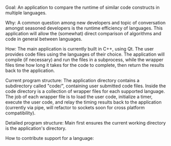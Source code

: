 Goal:
    An application to compare the runtime of similar code constructs in
    multiple languages.

Why:
    A common question among new developers and topic of conversation amongst 
    seasoned developers is the runtime efficiency of languages.
    This application will allow the (somewhat) direct comparison of algorithms
    and code in general between languages.

How:
    The main application is currently built in C++, using Qt.
    The user provides code files using the languages of their choice. The 
    application will compile (if necessary) and run the files in a subprocess, 
    while the wrapper files time how long it takes for the code to complete,
    then return the results back to the application.

Current program structure:
    The application directory contains a subdirectory called "code/",
    containing user submitted code files. Inside the code directory is a
    collection of wrapper files for each supported language. The job of each
    wrapper file is to load the user code, initialize a timer, execute the user
    code, and relay the timing results back to the application (currently via
    pipe, will refactor to sockets soon for cross platform compatibility).


Detailed program structure:
    Main first ensures the current working directory is the application's
    directory.







How to contribute support for a language:

